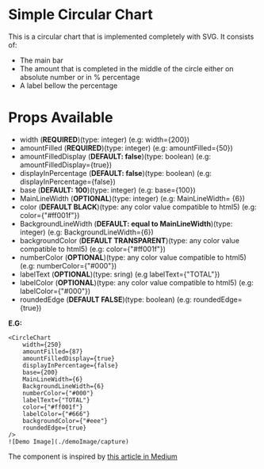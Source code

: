 # Simple Circular Chart

This is a circular chart that is implemented completely with SVG.
It consists of:

- The main bar
- The amount that is completed in the middle of the circle either on absolute number or in % percentage
- A label bellow the percentage

# Props Available

- width (**REQUIRED**)(type: integer) (e.g: width={200})
- amountFilled (**REQUIRED**)(type: integer) (e.g:
  amountFilled={50})
- amountFilledDisplay (**DEFAULT: false**)(type: boolean) (e.g:
  amountFilledDisplay={true})
- displayInPercentage (**DEFAULT: false**)(type: boolean) (e.g:
  displayInPercentage={false})
- base (**DEFAULT: 100**)(type: integer) (e.g: base={100})
- MainLineWidth (**OPTIONAL**)(type: integer) (e.g: MainLineWidth=
  {6})
- color (**DEFAULT BLACK**)(type: any color value compatible to html5) (e.g: color={"#ff001f"})
- BackgroundLineWidth (**DEFAULT: equal to MainLineWidth**)(type: integer) (e.g: BackgroundLineWidth={6})
- backgroundColor (**DEFAULT TRANSPARENT**)(type: any color value compatible to html5) (e.g: color={"#ff001f"})
- numberColor (**OPTIONAL**)(type: any color value compatible to html5) (e.g: numberColor={"#000"})
- labelText (**OPTIONAL**)(type: sring) (e.g labelText={"TOTAL"})
- labelColor (**OPTIONAL**)(type: any color value compatible to html5) (e.g: labelColor={"#000"})
- roundedEdge (**DEFAULT FALSE**)(type: boolean) (e.g: roundedEdge=
  {true})

**E.G:**

```
<CircleChart
    width={250}
    amountFilled={87}
    amountFilledDisplay={true}
    displayInPercentage={false}
    base={200}
    MainLineWidth={6}
    BackgroundLineWidth={6}
    numberColor={"#000"}
    labelText={"TOTAL"}
    color={"#ff001f"}
    labelColor={"#666"}
    backgroundColor={"#eee"}
    roundedEdge={true}
/>
![Demo Image](./demoImage/capture)
```

The component is inspired by [this article in Medium](https://medium.com/@pppped/how-to-code-a-responsive-circular-percentage-chart-with-svg-and-css-3632f8cd7705)
